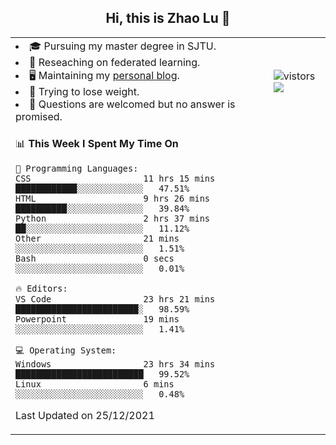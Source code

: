 <h2 align="center"> Hi, this is Zhao Lu 👋</h2>

<table style="overflow:hidden;">
    <tr> 
        <td>
            <li>🎓 Pursuing my master degree in SJTU.</li>
            <li>🌱 Reseaching on federated learning.</li>
            <li>🖥️ Maintaining my <a href="https://ifarewell.xyz">personal blog</a>.</li>
            <li>💪 Trying to lose weight.</li>
            <li>💬 Questions are welcomed but no answer is promised.</li> 
        </td>
        <td>
            <img src="https://visitor-badge.glitch.me/badge?page_id=ifarewell" alt="vistors" />
        <br>
          <img src="https://github-readme-stats.vercel.app/api?username=ifarewell&theme=graywhite&hide=prs,contribs&show_icons=true&hide_border=true&icon_color=CE1D2D&text_color=718096&bg_color=ffffff&hide_title=true" />
        </td>
    </tr>
    <tr>
        <td colspan="2">
            
<!--START_SECTION:waka-->
📊 **This Week I Spent My Time On** 

```text
💬 Programming Languages: 
CSS                      11 hrs 15 mins      ████████████░░░░░░░░░░░░░   47.51% 
HTML                     9 hrs 26 mins       ██████████░░░░░░░░░░░░░░░   39.84% 
Python                   2 hrs 37 mins       ██░░░░░░░░░░░░░░░░░░░░░░░   11.12% 
Other                    21 mins             ░░░░░░░░░░░░░░░░░░░░░░░░░   1.51% 
Bash                     0 secs              ░░░░░░░░░░░░░░░░░░░░░░░░░   0.01%

🔥 Editors: 
VS Code                  23 hrs 21 mins      ████████████████████████░   98.59% 
Powerpoint               19 mins             ░░░░░░░░░░░░░░░░░░░░░░░░░   1.41%

💻 Operating System: 
Windows                  23 hrs 34 mins      █████████████████████████   99.52% 
Linux                    6 mins              ░░░░░░░░░░░░░░░░░░░░░░░░░   0.48%

```


 Last Updated on 25/12/2021
<!--END_SECTION:waka-->
            
</td></tr>
</table>

